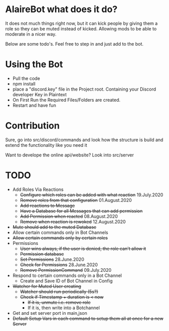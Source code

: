 # AlaireBot what does it do?
It does not much things right now, but it can kick people by giving them a role so they can be muted instead of kicked. Allowing mods to be able to moderate in 
a nicer way.

Below are some todo's. Feel free to step in and just add to the bot. 

# Using the Bot
- Pull the code
- npm install
- place a "discord.key" file in the Project root. Containing your Discord developer Key in Plaintext
- On First Run the Required Files/Folders are created.
- Restart and have fun

# Contribution
Sure, go into src/discord/commands and look how the structure is build and extend the functionality like you need it

Want to develope the online api/website? Look into src/server

# TODO
- Add Roles Via Reactions
    - ~~Configure which roles can be added with what reaction~~ 19.July.2020
    - ~~Remove roles from that configuration~~ 01.August.2020
    - ~~Add reactions to Message~~
    - ~~Have a Database for all Messages that can add permission~~
    - ~~Add Permission when reacted~~ 08.August.2020
    - ~~Remove when reaction is rewoked~~ 12.August.2020
- ~~Mute should add to the muted Database~~
- Allow certain commands only in Bot Channels
- ~~Allow certain commands only by certain roles~~
- Permissions
    - ~~User wins always, if the user is denied, the role can't allow it~~
    - ~~Permission database~~
    - ~~Set Permissions~~ 28.June.2020
    - ~~Check for Permissions~~ 28.June.2020
    - ~~Remove PermissionCommand~~ 09.July.2020
- Respond to certain commands only in a Bot Channel
    - Create and Save ID of Bot Channel in Config
- ~~Watcher for Muted User creating~~
    - ~~Watcher should run periodically (5s?)~~
    - ~~Check if Timestamp + duration is < now~~
        - ~~If it is, unmute i.e. remove role~~
        - If it is, then write into a Botchannel
- Get and set server port in main,json
- ~~Default Setup Vars in each command to setup them all at once for a new Server~~